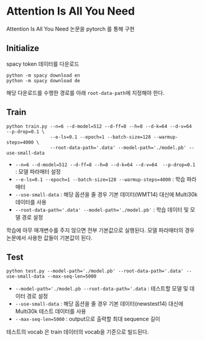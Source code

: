 # Attention Is All You Need
Attention Is All You Need 논문을 pytorch 를 통해 구현

## Initialize
spacy token 데이터를 다운로드
```shell
python -m spacy download en
python -m spacy download de 
```

해당 다운로드를 수행한 경로를 아래 `root-data-path`에 지정해야 한다.

## Train
```shell
python train.py --n=6 --d-model=512 --d-ff=8 --h=8 --d-k=64 --d-v=64  --p-drop=0.1 \ 
                --e-ls=0.1 --epoch=1 --batch-size=128 --warmup-steps=4000 \
                --root-data-path='.data' --model-path='./model.pb' --use-small-data
```
- `--n=6 --d-model=512 --d-ff=8 --h=8 --d-k=64 --d-v=64  --p-drop=0.1` : 모델 파라매터 설정
- `--e-ls=0.1 --epoch=1 --batch-size=128 --warmup-steps=4000` : 학습 파라매터
- `--use-small-data` : 해당 옵션을 줄 경우 기본 데이터(WMT14) 대신에 Multi30k 데이터를 사용
- `--root-data-path='.data' --model-path='./model.pb'` : 학습 데이터 및 모델 경로 설정

학습에 아무 매개변수를 주지 않으면 전부 기본값으로 실행된다.
모델 파라매터의 경우 논문에서 사용한 값들이 기본값이 된다.
## Test
```
python test.py --model-path='./model.pb' --root-data-path='.data' --use-small-data --max-seq-len=5000
```
- `--model-path='./model.pb --root-data-path='.data` : 테스트할 모델 및 데이터 경로 설정
- `--use-small-data` : 해당 옵션을 줄 경우 기본 데이터(newstest14) 대신에 Multi30k 테스트 데이터를 사용
- `--max-seq-len=5000` : output으로 출력할 최대 sequence 길이

테스트의 vocab 은 train 데이터의 vocab을 기준으로 빌드된다.